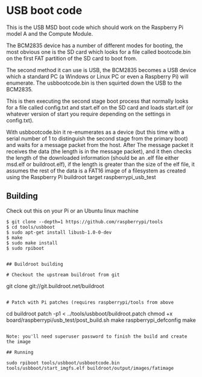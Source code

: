 # USB boot code

This is the USB MSD boot code which should work on the Raspberry Pi model A and the Compute Module.

The BCM2835 device has a number of different modes for booting, the most obvious one is the SD card
which looks for a file called bootcode.bin on the first FAT partition of the SD card to boot from.

The second method it can use is USB, the BCM2835 becomes a USB device which a standard PC (a Windows
or Linux PC or even a Raspberry Pi) will enumerate.  The usbbootcode.bin is then squirted down the USB
to the BCM2835.

This is then executing the second stage boot process that normally looks for a file called config.txt
and start.elf on the SD card and loads start.elf (or whatever version of start you require depending
on the settings in config.txt).

With usbbootcode.bin it re-enumerates as a device (but this time with a serial number of 1 to distinguish
the second stage from the primary boot) and waits for a message packet from the host.  After
The message packet it receives the data (the length is in the message packet), and it then checks the
length of the downloaded information (should be an .elf file either msd.elf or buildroot.elf), if the
length is greater than the size of the elf file, it assumes the rest of the data is a FAT16 image of a
filesystem as created using the Raspberry Pi buildroot target raspberrypi_usb_test

## Building

Check out this on your Pi or an Ubuntu linux machine

```
$ git clone --depth=1 https://github.com/raspberrypi/tools
$ cd tools/usbboot
$ sudo apt-get install libusb-1.0-0-dev
$ make
$ sudo make install
$ sudo rpiboot


## Buildroot building

# Checkout the upstream buildroot from git

```
git clone git://git.buildroot.net/buildroot
```

# Patch with Pi patches (requires raspberrypi/tools from above

```
cd buildroot
patch -p1 < ../tools/usbboot/buildroot.patch
chmod +x board/raspberrypi/usb_test/post_build.sh
make raspberrypi_defconfig
make
```

Note: you'll need superuser password to finish the build and create the image

## Running

sudo rpiboot tools/usbboot/usbbootcode.bin tools/usbboot/start_imgfs.elf buildroot/output/images/fatimage
 
